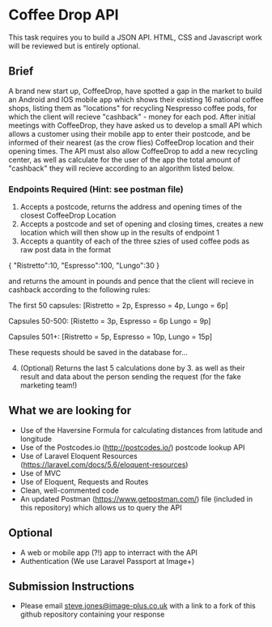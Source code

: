 # Coffee Drop API
This task requires you to build a JSON API. HTML, CSS and Javascript work will be reviewed but is entirely optional.
 
## Brief
A brand new start up, CoffeeDrop, have spotted a gap in the market to build an Android and IOS mobile app which shows their existing 16 national coffee shops, listing them as "locations" for recycling Nespresso coffee pods, for which the client will recieve "cashback" - money for each pod.
After initial meetings with CoffeeDrop, they have asked us to develop a small API which allows a customer using their mobile app to enter their postcode, and be informed of their nearest (as the crow flies) CoffeeDrop location and their opening times.
The API must also allow CoffeeDrop to add a new recycling center, as well as calculate for the user of the app the total amount of "cashback" they will recieve according to an algorithm listed below.
 
### Endpoints Required (Hint: see postman file)
 1. Accepts a postcode, returns the address and opening times of the closest CoffeeDrop Location
 2. Accepts a postcode and set of opening and closing times, creates a new location which will then show up in the results of endpoint 1
 3. Accepts a quantity of each of the three szies of used coffee pods as raw post data in the format 
 
 {
	"Ristretto":10,
	"Espresso":100,
  	"Lungo":30
  }
  
  and returns the amount in pounds and pence that the client will recieve in cashback according to the following rules:
  
  The first 50 capsules: [Ristretto = 2p, Espresso = 4p, Lungo = 6p]
  
  Capsules 50-500: [Ristetto = 3p, Espresso = 6p Lungo = 9p]
  
  Capsules 501+: [Ristretto = 5p, Espresso = 10p, Lungo = 15p]
  
  These requests should be saved in the database for...
  
  4. (Optional) Returns the last 5 calculations done by 3. as well as their result and data about the person sending the request (for the fake marketing team!)
 
## What we are looking for
 - Use of the Haversine Formula for calculating distances from latitude and longitude
 - Use of the Postcodes.io (http://postcodes.io/) postcode lookup API
 - Use of Laravel Eloquent Resources (https://laravel.com/docs/5.6/eloquent-resources)
 - Use of MVC
 - Use of Eloquent, Requests and Routes
 - Clean, well-commented code 
 - An updated Postman (https://www.getpostman.com/) file (included in this repository) which allows us to query the API
 
## Optional
 - A web or mobile app (?!) app to interract with the API
 - Authentication (We use Laravel Passport at Image+)
 
 
 ## Submission Instructions
  - Please email steve.jones@image-plus.co.uk with a link to a fork of this github repository containing your response

